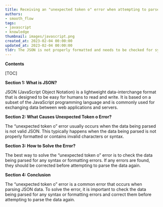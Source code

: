 ```yaml
---
title: Receiving an "unexpected token o" error when attempting to parse json
authors:
- smooth_flow
tags:
- javascript
- knowledge
thumbnail: images/javascript.png
created_at: 2023-02-04 00:00:00
updated_at: 2023-02-04 00:00:00
tldr: The JSON is not properly formatted and needs to be checked for syntax errors.
---
```


**Contents**

[TOC]

**Section 1: What is JSON?**

JSON (JavaScript Object Notation) is a lightweight data-interchange format that is designed to be easy for humans to read and write. It is based on a subset of the JavaScript programming language and is commonly used for exchanging data between web applications and servers. 

**Section 2: What Causes Unexpected Token o Error?**

The “unexpected token o” error usually occurs when the data being parsed is not valid JSON. This typically happens when the data being parsed is not properly formatted or contains invalid characters or syntax.

**Section 3: How to Solve the Error?**

The best way to solve the “unexpected token o” error is to check the data being parsed for any syntax or formatting errors. If any errors are found, they should be corrected before attempting to parse the data again.

**Section 4: Conclusion**

The “unexpected token o” error is a common error that occurs when parsing JSON data. To solve the error, it is important to check the data being parsed for any syntax or formatting errors and correct them before attempting to parse the data again.
